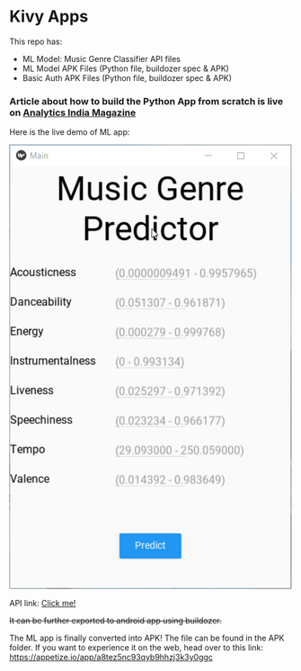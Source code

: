 # Kivy Apps

This repo has:
- ML Model: Music Genre Classifier API files
- ML Model APK Files (Python file, buildozer spec & APK)
- Basic Auth APK Files (Python file, buildozer spec & APK)


### Article about how to build the Python App from scratch is live on [Analytics India Magazine](https://analyticsindiamag.com/deploying-machine-learning-models-in-android-apps-using-python/)

Here is the live demo of ML app:

![preview](preview.gif)

API link: [Click me!](https://kivymlapp.herokuapp.com/)

~~It can be further exported to android app using buildozer.~~

The ML app is finally converted into APK! The file can be found in the APK folder. If you want to experience it on the web, head over to this link:
https://appetize.io/app/a8tez5nc93qyb9hhzj3k3y0ggc